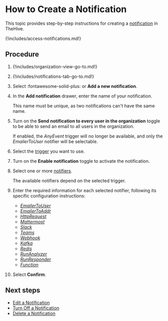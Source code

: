 # How to Create a Notification

This topic provides step-by-step instructions for creating a [notification](about-notifications.md) in TheHive.

{!includes/access-notifications.md!}

## Procedure

1. {!includes/organization-view-go-to.md!}

2. {!includes/notifications-tab-go-to.md!}

3. Select :fontawesome-solid-plus: or **Add a new notification**.

4. In the **Add notification** drawer, enter the name of your notification.

    This name must be unique, as two notifications can't have the same name.

5. Turn on the **Send notification to every user in the organization** toggle to be able to send an email to all users in the organization.

    If enabled, the *AnyEvent* trigger will no longer be available, and only the *EmailerToUser* notifier will be selectable.

6. Select the [trigger](about-notifications.md#triggers) you want to use.

7. Turn on the **Enable notification** toggle to activate the notification.

8. Select one or more [notifiers](about-notifications.md#notifiers). 

    The available notifiers depend on the selected trigger.

9. Enter the required information for each selected notifier, following its specific configuration instructions:

    * [*EmailerToUser*](notifiers/email-to-users.md)
    * [*EmailerToAddr*](notifiers/email-to-addr.md)
    * [*HttpRequest*](notifiers/http-request.md)
    * [*Mattermost*](notifiers/mattermost.md)
    * [*Slack*](notifiers/slack.md)
    * [*Teams*](notifiers/teams.md)
    * [*Webhook*](notifiers/webhook.md)
    * [*Kafka*](notifiers/kafka.md)
    * [*Redis*](notifiers/redis.md)
    * [*RunAnalyzer*](notifiers/analyzers.md)
    * [*RunResponder*](notifiers/responders.md)
    * [*Function*](notifiers/function.md)

10. Select **Confirm**.

## Next steps

* [Edit a Notification](edit-a-notification.md)
* [Turn Off a Notification](turn-off-a-notification.md)
* [Delete a Notification](delete-a-notification.md)